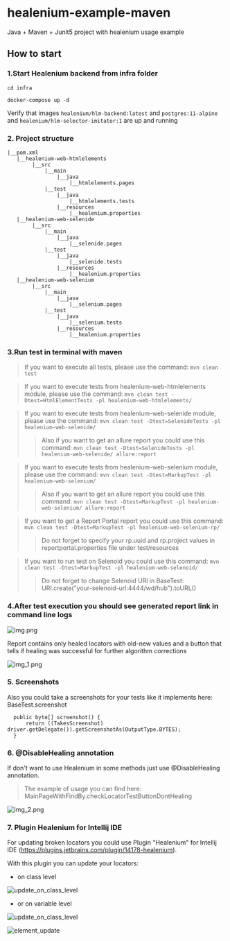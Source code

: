 # healenium-example-maven
Java + Maven + Junit5 project with healenium usage example 

## How to start
### 1.Start Healenium backend from infra folder

```cd infra```

```docker-compose up -d```

Verify that images ```healenium/hlm-backend:latest``` and ```postgres:11-alpine```  and ```healenium/hlm-selector-imitator:1``` are up and running

### 2. Project structure
```
|__pom.xml
   |__healenium-web-htmlelements
        |__src
            |__main
                |__java
                    |__htmlelements.pages	
            |__test
                |__java
                    |__htmlelements.tests
                |__resources
                    |__healenium.properties			
   |__healenium-web-selenide
        |__src
            |__main
                |__java
                    |__selenide.pages
            |__test
                |__java
                    |__selenide.tests	
                |__resources
                    |__healenium.properties			
   |__healenium-web-selenium
        |__src
            |__main
                |__java
                    |__selenium.pages
            |__test
                |__java
                    |__selenium.tests	
                |__resources
                    |__healenium.properties	
``` 
			   
### 3.Run test in terminal with maven
> If you want to execute all tests, please use the command: 
```mvn clean test```

> If you want to execute tests from healenium-web-htmlelements module, please use the command: 
```mvn clean test -Dtest=HtmlElementTests -pl healenium-web-htmlelements/```

> If you want to execute tests from healenium-web-selenide module, please use the command: 
```mvn clean test -Dtest=SelenideTests -pl healenium-web-selenide/```
>> Also if you want to get an allure report you could use this command:
```mvn clean test -Dtest=SelenideTests -pl healenium-web-selenide/ allure:report```

> If you want to execute tests from healenium-web-selenium module, please use the command: 
```mvn clean test -Dtest=MarkupTest -pl healenium-web-selenium/```
>> Also if you want to get an allure report you could use this command:
```mvn clean test -Dtest=MarkupTest -pl healenium-web-selenium/ allure:report```

>  If you want to get a Report Portal report you could use this command:
```mvn clean test -Dtest=MarkupTest -pl healenium-web-selenium-rp/```
>>Do not forget to specify your rp.uuid and rp.project values in reportportal.properties file under test/resources

>  If you want to run test on Selenoid you could use this command:
```mvn clean test -Dtest=MarkupTest -pl healenium-web-selenoid/```
>>Do not forget to change Selenoid URl in BaseTest: URI.create("your-selenoid-url:4444/wd/hub").toURL()
 

### 4.After test execution you should see generated report link in command line logs

![img.png](img.png)

Report contains only healed locators with old-new values and a button that tells if healing was successful for further algorithm corrections

![img_1.png](img_1.png)

### 5. Screenshots 

Also you could take a screenshots for your tests like it implements here: BaseTest.screenshot
```
  public byte[] screenshot() {
      return ((TakesScreenshot) driver.getDelegate()).getScreenshotAs(OutputType.BYTES);
  }
```
### 6. @DisableHealing annotation

If don't want to use Healenium in some methods just use @DisableHealing annotation. 
> The example of usage you can find here: MainPageWithFindBy.checkLocatorTestButtonDontHealing 

![img_2.png](img_2.png)

### 7. Plugin Healenium for Intellij IDE

For updating broken locators you could use Plugin "Healenium" for Intellij IDE (https://plugins.jetbrains.com/plugin/14178-healenium).

With this plugin you can update your locators:
* on class level

![update_on_class_level](img_6.png)
* or on variable level

![update_on_class_level](img_5.png)

![element_update](img_4.png)
